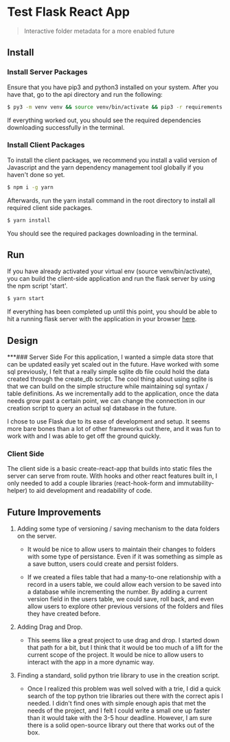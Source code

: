 # Test Flask React App
> Interactive folder metadata for a more enabled future

## Install

### Install Server Packages
Ensure that you have pip3 and python3 installed on your system. 
After you have that, go to the api directory and run the following:
```bash
$ py3 -m venv venv && source venv/bin/activate && pip3 -r requirements.txt
```

If everything worked out, you should see the required dependencies downloading successfully in the terminal.

### Install Client Packages

To install the client packages, we recommend you install a valid version of Javascript and the yarn dependency management tool globally if you haven't done so yet. 

```bash
$ npm i -g yarn
```

Afterwards, run the yarn install command in the root directory to install all required client side packages.

```bash
$ yarn install
```

You should see the required packages downloading in the terminal.

## Run
If you have already activated your virtual env (source venv/bin/activate), you can build the client-side application and run the flask server by using the npm script 'start'.

```bash
$ yarn start
```

If everything has been completed up until this point, you should be able to hit a running flask server with the application in your browser [here](http://localhost:5000/).

## Design

***### Server Side
For this application, I wanted a simple data store that can be updated easily yet scaled out in the future.  Have worked with some sql previously, I felt that a really simple sqlite db file
could hold the data created through the create_db script.  The cool thing about using sqlite is that we can build on the simple structure while maintaining sql syntax / table definitions. 
As we incrementally add to the application, once the data needs grow past a certain point, we can change the connection in our creation script to query an actual sql database in the future.

I chose to use Flask due to its ease of development and setup. It seems more bare bones than a lot of other frameworks out there, and it was fun to work with and I was able to get off the ground quickly.

### Client Side
The client side is a basic create-react-app that builds into static files the server can serve from route. With hooks and other react features built in, I only needed to add a couple libraries (react-hook-form and immutability-helper) to aid development
and readability of code.

## Future Improvements
1. Adding some type of versioning / saving mechanism to the data folders on the server.
   - It would be nice to allow users to maintain their changes to folders with some type of persistance.  Even if it was something as simple as a save button, users could create and persist folders.

   - If we created a files table that had a many-to-one relationship with a record in a users table, we could allow each version to be saved into a database while incrementing the number. By adding a current version field in the users table, we could save, roll back, and even allow users to explore other previous versions of the folders and files they have created before.

2. Adding Drag and Drop.
   - This seems like a great project to use drag and drop.  I started down that path for a bit, but I think that it would be too much of a lift for the current scope of the project.  It would be nice to allow users to interact with the app in a more dynamic way.

3. Finding a standard, solid python trie library to use in the creation script.
    - Once I realized this problem was well solved with a trie, I did a quick search of the top python trie libraries out there with the correct apis I needed.  I didn't find ones with simple enough apis that met the needs of the project, and I felt I could write a small one up faster than it would take with the 3-5 hour deadline.  However, I am sure there is a solid open-source library out there that works out of the box.